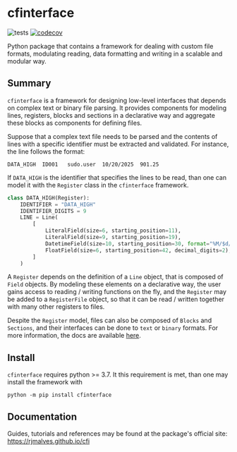 # cfinterface

![tests](https://github.com/rjmalves/cfi/workflows/tests/badge.svg)
[![codecov](https://codecov.io/gh/rjmalves/cfi/branch/main/graph/badge.svg?token=86ZXJGB854)](https://codecov.io/gh/rjmalves/cfi)

Python package that contains a framework for dealing with custom file formats, modulating reading, data formatting and writing in a scalable and modular way.

## Summary

`cfinterface` is a framework for designing low-level interfaces that depends on complex text or binary file parsing. It provides components for modeling lines, registers, blocks and sections in a declarative way and aggregate these blocks as components for defining files.

Suppose that a complex text file needs to be parsed and the contents of lines with a specific identifier must be extracted and validated. For instance, the line follows the format:
```
DATA_HIGH  ID001   sudo.user  10/20/2025  901.25
```

If `DATA_HIGH` is the identifier that specifies the lines to be read, than one can model it with the `Register` class in the `cfinterface` framework.

```python
class DATA_HIGH(Register):
    IDENTIFIER = "DATA_HIGH"
    IDENTIFIER_DIGITS = 9
    LINE = Line(
        [
            LiteralField(size=6, starting_position=11),
            LiteralField(size=9, starting_position=19),
            DatetimeField(size=10, starting_position=30, format="%M/$d/%Y"),
            FloatField(size=6, starting_position=42, decimal_digits=2),
        ]
    )
```

A `Register` depends on the definition of a `Line` object, that is composed of `Field` objects. By modeling these elements on a declarative way, the user gains access to reading / writing functions on the fly, and the `Register` may be added to a `RegisterFile` object, so that it can be read / written together with many other registers to files.

Despite the `Register` model, files can also be composed of `Blocks` and `Sections`, and their interfaces can be done to `text` or `binary` formats. For more information, the docs are available [here](https://rjmalves.github.io/cfi).

## Install

`cfinterface` requires python >= 3.7. It this requirement is met, than one may install the framework with
```
python -m pip install cfinterface
```

## Documentation

Guides, tutorials and references may be found at the package's official site: https://rjmalves.github.io/cfi

